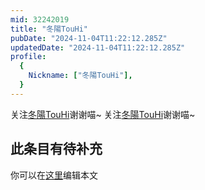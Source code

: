 ```yaml
---
mid: 32242019
title: "冬陽TouHi"
pubDate: "2024-11-04T11:22:12.285Z"
updatedDate: "2024-11-04T11:22:12.285Z"
profile:
  {
    Nickname: ["冬陽TouHi"],
  }
---
```


关注[冬陽TouHi](https://space.bilibili.com/32242019)谢谢喵~ 关注[冬陽TouHi](https://space.bilibili.com/32242019)谢谢喵~

## 此条目有待补充
你可以在[这里](https://github.com/Yuhanawa/VTuber.ICU-Content/edit/master/v/冬陽TouHi/index.md)编辑本文
